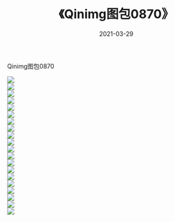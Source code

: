 ﻿---
layout: post
title:  《Qinimg图包0870》
date:   2021-03-29
img: http://imgx.orgx.ga/Qinimg图包/Qinimg图包0870/000.jpg
categories: [美女, 清纯, 唯美]
---

Qinimg图包0870

 ![](http://imgx.orgx.ga/Qinimg图包/Qinimg图包0870/001.jpg) <br>![](http://imgx.orgx.ga/Qinimg图包/Qinimg图包0870/002.jpg) <br>![](http://imgx.orgx.ga/Qinimg图包/Qinimg图包0870/003.jpg) <br>![](http://imgx.orgx.ga/Qinimg图包/Qinimg图包0870/004.jpg) <br>![](http://imgx.orgx.ga/Qinimg图包/Qinimg图包0870/005.jpg) <br>![](http://imgx.orgx.ga/Qinimg图包/Qinimg图包0870/006.jpg) <br>![](http://imgx.orgx.ga/Qinimg图包/Qinimg图包0870/007.jpg) <br>![](http://imgx.orgx.ga/Qinimg图包/Qinimg图包0870/008.jpg) <br>![](http://imgx.orgx.ga/Qinimg图包/Qinimg图包0870/009.jpg) <br>![](http://imgx.orgx.ga/Qinimg图包/Qinimg图包0870/010.jpg) <br>![](http://imgx.orgx.ga/Qinimg图包/Qinimg图包0870/011.jpg) <br>![](http://imgx.orgx.ga/Qinimg图包/Qinimg图包0870/012.jpg) <br>![](http://imgx.orgx.ga/Qinimg图包/Qinimg图包0870/013.jpg) <br>![](http://imgx.orgx.ga/Qinimg图包/Qinimg图包0870/014.jpg) <br>![](http://imgx.orgx.ga/Qinimg图包/Qinimg图包0870/015.jpg) <br>![](http://imgx.orgx.ga/Qinimg图包/Qinimg图包0870/016.jpg) <br>![](http://imgx.orgx.ga/Qinimg图包/Qinimg图包0870/017.jpg) <br>![](http://imgx.orgx.ga/Qinimg图包/Qinimg图包0870/018.jpg) <br>![](http://imgx.orgx.ga/Qinimg图包/Qinimg图包0870/019.jpg) <br>![](http://imgx.orgx.ga/Qinimg图包/Qinimg图包0870/020.jpg) <br>